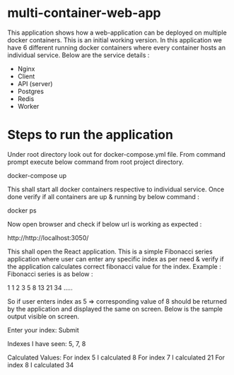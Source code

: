 # multi-container-web-app
This application shows how a web-application can be deployed on multiple docker containers. This is an initial working version.
In this application we have 6 different running docker containers where every container hosts an individual service. 
Below are the service details : 
  - Nginx
  - Client
  - API (server)
  - Postgres
  - Redis
  - Worker
  
# Steps to run the application
Under root directory look out for docker-compose.yml file. From command prompt execute below command from root project directory.

  docker-compose up
  
This shall start all docker containers respective to individual service. Once done verify if all containers are up & running by below command : 

  docker ps
  
Now open browser and check if below url is working as expected : 

  http://http://localhost:3050/
  
 This shall open the React application. This is a simple Fibonacci series application where user can enter any specific index as per need & verify if the application calculates    correct fibonacci value for the index. Example : Fibonacci series is as below : 
 
 1 1 2 3 5 8 13 21 34 .....
 
So if user enters index as 5 => corresponding value of 8 should be returned by the application and displayed the same on screen. 
Below is the sample output visible on screen.
 
Enter your index:                     Submit

Indexes I have seen:
5, 7, 8

Calculated Values:
For index 5 I calculated 8
For index 7 I calculated 21
For index 8 I calculated 34
 

  

